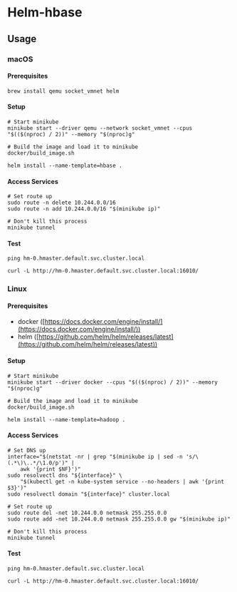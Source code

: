 # Helm-hbase

## Usage

### macOS

#### Prerequisites
```shell
brew install qemu socket_vmnet helm
```

#### Setup
```shell
# Start minikube
minikube start --driver qemu --network socket_vmnet --cpus "$(($(nproc) / 2))" --memory "$(nproc)g"

# Build the image and load it to minikube
docker/build_image.sh

helm install --name-template=hbase .
```

#### Access Services
```shell
# Set route up
sudo route -n delete 10.244.0.0/16
sudo route -n add 10.244.0.0/16 "$(minikube ip)"

# Don't kill this process
minikube tunnel
```

#### Test
```shell
ping hm-0.hmaster.default.svc.cluster.local

curl -L http://hm-0.hmaster.default.svc.cluster.local:16010/
```

### Linux

#### Prerequisites

* docker ([https://docs.docker.com/engine/install/](https://docs.docker.com/engine/install/))
* helm ([https://github.com/helm/helm/releases/latest](https://github.com/helm/helm/releases/latest))

#### Setup
```shell
# Start minikube
minikube start --driver docker --cpus "$(($(nproc) / 2))" --memory "$(nproc)g"

# Build the image and load it to minikube
docker/build_image.sh

helm install --name-template=hadoop .
```

#### Access Services
```shell
# Set DNS up
interface="$(netstat -nr | grep "$(minikube ip | sed -n 's/\(.*\)\..*/\1.0/p')" |
    awk '{print $NF}')"
sudo resolvectl dns "${interface}" \
    "$(kubectl get -n kube-system service --no-headers | awk '{print $3}')"
sudo resolvectl domain "${interface}" cluster.local

# Set route up
sudo route del -net 10.244.0.0 netmask 255.255.0.0
sudo route add -net 10.244.0.0 netmask 255.255.0.0 gw "$(minikube ip)"

# Don't kill this process
minikube tunnel
```

#### Test
```shell
ping hm-0.hmaster.default.svc.cluster.local

curl -L http://hm-0.hmaster.default.svc.cluster.local:16010/
```
